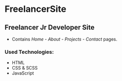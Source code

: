 # FreelancerSite

## Freelancer Jr Developer Site

- Contains *Home* - *About* - *Projects* - *Contact* pages.

### Used Technologies:

- HTML
- CSS & SCSS
- JavaScript
